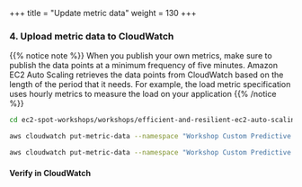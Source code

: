 +++
title = "Update metric data"
weight = 130
+++


### 4. Upload metric data to CloudWatch

{{% notice note %}}
When you publish your own metrics, make sure to publish the data points at a minimum frequency of five minutes. Amazon EC2 Auto Scaling retrieves the data points from CloudWatch based on the length of the period that it needs. For example, the load metric specification uses hourly metrics to measure the load on your application
{{% /notice %}}

```bash
cd ec2-spot-workshops/workshops/efficient-and-resilient-ec2-auto-scaling/
```

```bash
aws cloudwatch put-metric-data --namespace "Workshop Custom Predictive Metrics" --metric-data file://metric-instances.json
```

```bash
aws cloudwatch put-metric-data --namespace "Workshop Custom Predictive Metrics" --metric-data file://metric-cpu.json
```
#### Verify in CloudWatch
